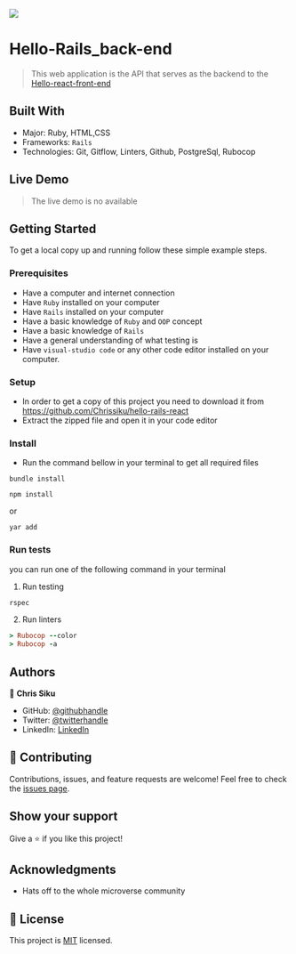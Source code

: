 ![](https://img.shields.io/badge/Microverse-blueviolet)

# Hello-Rails_back-end

> This web application is the API that serves as the backend to the [Hello-react-front-end](https://github.com/Chrissiku/hello-react-front-end.git)


## Built With

- Major: Ruby, HTML,CSS
- Frameworks: `Rails`
- Technologies: Git, Gitflow, Linters, Github, PostgreSql, Rubocop

## Live Demo 
> The live demo is no available 

<!-- [Live Demo Link](https://budget01app.herokuapp.com/) -->

## Getting Started
To get a local copy up and running follow these simple example steps.

### Prerequisites
- Have a computer and internet connection
- Have `Ruby` installed on your computer
- Have `Rails` installed on your computer
- Have a basic knowledge of `Ruby` and `OOP` concept
- Have a basic knowledge of `Rails`
- Have a general understanding of what testing is
- Have `visual-studio code` or any other code editor installed on your computer.

### Setup
- In order to get a copy of this project you need to download it from https://github.com/Chrissiku/hello-rails-react
- Extract the zipped file and open it in your code editor
### Install
- Run the command bellow in your terminal to get all required files
```
bundle install
```

```
npm install
```
or

```
yar add
```
### Run tests
you can run one of the following command in your terminal
1. Run testing
```Ruby
rspec
```
2. Run linters
```Ruby
> Rubocop --color
> Rubocop -a
```
## Authors

👤 **Chris Siku**

- GitHub: [@githubhandle](https://github.com/Chrissiku)
- Twitter: [@twitterhandle](https://twitter.com/christian_siku)
- LinkedIn: [LinkedIn](https://www.linkedin.com/in/christian-siku/)


## 🤝 Contributing

Contributions, issues, and feature requests are welcome!
Feel free to check the [issues page](../../issues/).
## Show your support

Give a ⭐️ if you like this project!
## Acknowledgments

- Hats off to the whole microverse community

## 📝 License
This project is [MIT](./LICENSE) licensed.

